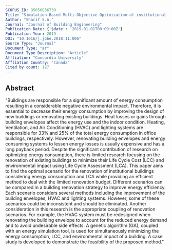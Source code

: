 ```yaml
---
SCOPUS_ID: 85056836730
Title: "Simulation-Based Multi-Objective Optimization of institutional building renovation considering energy consumption, Life-Cycle Cost and Life-Cycle Assessment"
Author: "Sharif S.A."
Journal: "Journal of Building Engineering"
Publication Date: {'$date': '2019-01-01T00:00:00Z'}
Publication Year: 2019
DOI: "10.1016/j.jobe.2018.11.006"
Source Type: "Journal"
Document Type: "ar"
Document Type Description: "Article"
Affliation: "Concordia University"
Affliation Country: "Canada"
Cited by count: 127
---
```


## Abstract
"Buildings are responsible for a significant amount of energy consumption resulting in a considerable negative environmental impact. Therefore, it is essential to decrease their energy consumption by improving the design of new buildings or renovating existing buildings. Heat losses or gains through building envelopes affect the energy use and the indoor condition. Heating, Ventilation, and Air Conditioning (HVAC) and lighting systems are responsible for 33% and 25% of the total energy consumption in office buildings, respectively. However, renovating building envelopes and energy consuming systems to lessen energy losses is usually expensive and has a long payback period. Despite the significant contribution of research on optimizing energy consumption, there is limited research focusing on the renovation of existing buildings to minimize their Life Cycle Cost (LCC) and environmental impact using Life Cycle Assessment (LCA). This paper aims to find the optimal scenario for the renovation of institutional buildings considering energy consumption and LCA while providing an efficient method to deal with the limited renovation budget. Different scenarios can be compared in a building renovation strategy to improve energy efficiency. Each scenario considers several methods including the improvement of the building envelopes, HVAC and lighting systems. However, some of these scenarios could be inconsistent and should be eliminated. Another consideration in this research is the appropriate coupling of renovation scenarios. For example, the HVAC system must be redesigned when renovating the building envelope to account for the reduced energy demand and to avoid undesirable side effects. A genetic algorithm (GA), coupled with an energy simulation tool, is used for simultaneously minimizing the energy consumption, LCC, and environmental impact of a building. A case study is developed to demonstrate the feasibility of the proposed method."
